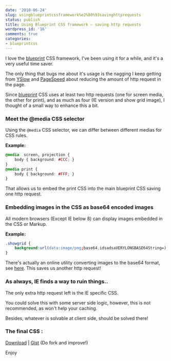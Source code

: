 ```yaml
---
date: '2010-06-24'
slug: usingblueprintcssframework%e2%80%93savinghttprequests
status: publish
title: Using Blueprint CSS framework – saving http requests
wordpress_id: '16'
comments: true
categories:
- blueprintcss
---
```


I love the [blueprint](http://www.blueprintcss.org/) CSS framework, I've been using it for a while, and it's a very useful time saver.

The only thing that bugs me about it's usage is the nagging I keep getting from [YSlow](http://developer.yahoo.com/yslow/) and [PageSpeed](http://code.google.com/speed/page-speed/) about reducing the amount of http request in the page.

Since [blueprint](http://www.blueprintcss.org/) CSS uses at least two http requests (one for screen media, the other for print), and as much as four (IE version and show grid image), I thought of a small way to enhance this a bit.

### Meet the @media CSS selector

Using the `@media` CSS selector, we can differ between different medias for CSS rules.


**Example:**

```css
@media  screen, projection {  
    body { background: #CCC; }  
}  
@media print {  
    body { background: #FFF; }  
}  
```


That allows us to embed the print CSS into the main blueprint CSS saving one http request.

### Embedding images in the CSS as base64 encoded images

All modern browsers (Except IE below 8) can display images embedded in the CSS or Markup.

**Example:**

```css
.showgrid {
    background:url(data:image/png;base64,idsadsaVERYLONGBASE64String=)
}  
```

There's actually an online utility converting images to the base64 format, see [here](http://www.greywyvern.com/code/php/binary2base64).
This saves us another http request!

### As always, IE finds a way to ruin things..

The only extra http request left is the IE specific CSS.

You could solve this with some server side logic, however, this is not recommended, as won't help your caching.

Besides, whatever is solvable at client side, should be solved there!

### The final CSS :

[Download](http://gist.github.com/raw/451480/bce123cb8fa0d9f3e53b75a5e9e1861fe40acb7f/blueprint-with-print.css) | [Gist](http://gist.github.com/451480) (Do fork and improve!)

Enjoy
